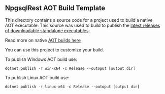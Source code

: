 ﻿## NpgsqlRest AOT Build Template

This directory contains a source code for a project used to build a native AOT executable. 
This source was used to build to publish the [latest releases of downloadable standalone executables](https://github.com/vb-consulting/NpgsqlRest/releases). 

Read more on native [AOT builds here](https://learn.microsoft.com/en-us/dotnet/core/deploying/native-aot/)

You can use this project to customize your build.

To publish Windows AOT build use:

```console
dotnet publish -r win-x64 -c Release --outoput [output dir]
```

To publish Linux AOT build use:

```console
dotnet publish -r linux-x64 -c Release --outoput [output dir]
```
